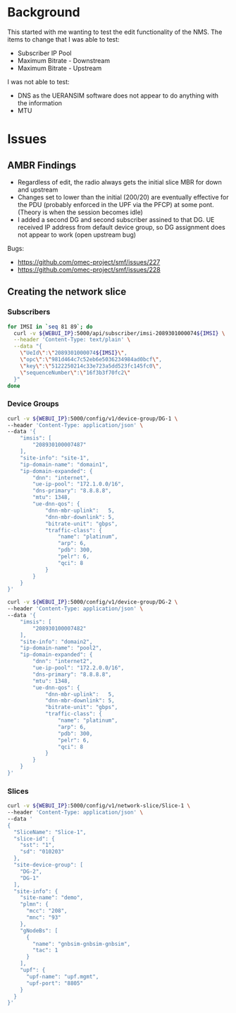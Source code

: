 # Background

This started with me wanting to test the edit functionality of the NMS. The items to change that I was able to test:

- Subscriber IP Pool
- Maximum Bitrate - Downstream
- Maximum Bitrate - Upstream

I was not able to test:

- DNS as the UERANSIM software does not appear to do anything with the information
- MTU

# Issues

## AMBR Findings

- Regardless of edit, the radio always gets the initial slice MBR for down and upstream
- Changes set to lower than the initial (200/20) are eventually effective for the PDU (probably enforced in the UPF via the PFCP) at some pont. (Theory is when the session becomes idle)
- I added a second DG and second subscriber assined to that DG. UE received IP address from default device group, so DG assignment does not appear to work (open upstream bug)

Bugs:
- https://github.com/omec-project/smf/issues/227
- https://github.com/omec-project/smf/issues/228

## Creating the network slice

### Subscribers

```bash
for IMSI in `seq 81 89`; do
  curl -v ${WEBUI_IP}:5000/api/subscriber/imsi-2089301000074${IMSI} \
  --header 'Content-Type: text/plain' \
  --data "{
    \"UeId\":\"2089301000074${IMSI}\",
    \"opc\":\"981d464c7c52eb6e5036234984ad0bcf\",
    \"key\":\"5122250214c33e723a5dd523fc145fc0\",
    \"sequenceNumber\":\"16f3b3f70fc2\"
  }"
done
```

### Device Groups

```bash
curl -v ${WEBUI_IP}:5000/config/v1/device-group/DG-1 \
--header 'Content-Type: application/json' \
--data '{
    "imsis": [
        "208930100007487"
    ],
    "site-info": "site-1",
    "ip-domain-name": "domain1",
    "ip-domain-expanded": {
        "dnn": "internet",
        "ue-ip-pool": "172.1.0.0/16",
        "dns-primary": "8.8.8.8",
        "mtu": 1348,
        "ue-dnn-qos": {
            "dnn-mbr-uplink":   5,
            "dnn-mbr-downlink": 5,
            "bitrate-unit": "gbps",
            "traffic-class": {
                "name": "platinum",
                "arp": 6,
                "pdb": 300,
                "pelr": 6,
                "qci": 8
            }
        }
    }
}'
```

```bash
curl -v ${WEBUI_IP}:5000/config/v1/device-group/DG-2 \
--header 'Content-Type: application/json' \
--data '{
    "imsis": [
        "208930100007482"
    ],
    "site-info": "domain2",
    "ip-domain-name": "pool2",
    "ip-domain-expanded": {
        "dnn": "internet2",
        "ue-ip-pool": "172.2.0.0/16",
        "dns-primary": "8.8.8.8",
        "mtu": 1348,
        "ue-dnn-qos": {
            "dnn-mbr-uplink":   5,
            "dnn-mbr-downlink": 5,
            "bitrate-unit": "gbps",
            "traffic-class": {
                "name": "platinum",
                "arp": 6,
                "pdb": 300,
                "pelr": 6,
                "qci": 8
            }
        }
    }
}'
```

### Slices

```bash
curl -v ${WEBUI_IP}:5000/config/v1/network-slice/Slice-1 \
--header 'Content-Type: application/json' \
--data '
{
  "SliceName": "Slice-1",
  "slice-id": {
    "sst": "1",
    "sd": "010203"
  },
  "site-device-group": [
    "DG-2",
    "DG-1"
  ],
  "site-info": {
    "site-name": "demo",
    "plmn": {
      "mcc": "208",
      "mnc": "93"
    },
    "gNodeBs": [
      {
        "name": "gnbsim-gnbsim-gnbsim",
        "tac": 1
      }
    ],
    "upf": {
      "upf-name": "upf.mgmt",
      "upf-port": "8805"
    }
  }
}'
```



